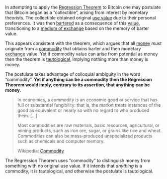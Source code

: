 In attempting to apply the [Regression Theorem](Regression-Fallacy) to Bitcoin one may postulate that Bitcoin began as a “collectible”, arising from interest by monetary theorists. The collectible obtained original [use value](https://en.m.wikipedia.org/wiki/Use_value) due to their personal preferences. It was then [bartered](https://en.m.wikipedia.org/wiki/Barter) as a consequence of this [value](Glossary#value), transitioning to a [medium of exchange](https://en.m.wikipedia.org/wiki/Medium_of_exchange) based on the memory of barter value.

This appears consistent with the theorem, which argues that all [money](Money-Taxonomy) *must* originate from a [commodity](https://en.m.wikipedia.org/wiki/Commodity) that obtains barter and then monetary [exchange](Glossary#exchange) value. Yet if commodity value can arise from potential as money then the theorem is [tautological](https://en.m.wikipedia.org/wiki/Tautology_(logic)), implying nothing more than money is money.

The postulate takes advantage of colloquial ambiguity in the word “commodity”. **Yet if anything can be a commodity then the Regression Theorem would imply, contrary to its assertion, that anything can be money.**

> In economics, a commodity is an economic good or service that has full or substantial fungibility: that is, the market treats instances of the good as equivalent or nearly so with no regard to who produced them. [...]
>
>  Most commodities are raw materials, basic resources, agricultural, or mining products, such as iron ore, sugar, or grains like rice and wheat. Commodities can also be mass-produced unspecialized products such as chemicals and computer memory.
>
> Wikipedia: [Commodity](https://en.m.wikipedia.org/wiki/Commodity)

The Regression Theorem uses “commodity” to distinguish money from something with no original use value. If it intends that *anything* is a commodity, it is tautological, and otherwise the postulate is tautological.